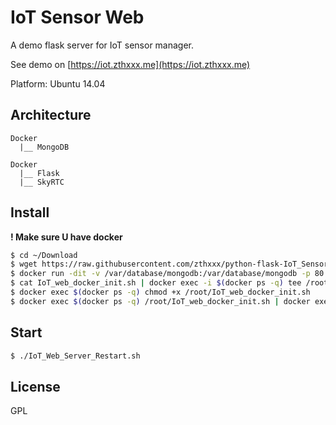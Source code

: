 # IoT Sensor Web

A demo flask server for IoT sensor manager. 

See demo on [https://iot.zthxxx.me](https://iot.zthxxx.me)

Platform: Ubuntu 14.04



## Architecture 

```
Docker
  |__ MongoDB
  
Docker
  |__ Flask
  |__ SkyRTC
```



## Install

**! Make sure U have docker**

```bash
$ cd ~/Download
$ wget https://raw.githubusercontent.com/zthxxx/python-flask-IoT_Sensor_Web/feature/IoT_web_docker_init.sh
$ docker run -dit -v /var/database/mongodb:/var/database/mongodb -p 80:80 -p 31511:31511 -p 3000:3000 ubuntu /bin/bash
$ cat IoT_web_docker_init.sh | docker exec -i $(docker ps -q) tee /root/IoT_web_docker_init.sh
$ docker exec $(docker ps -q) chmod +x /root/IoT_web_docker_init.sh
$ docker exec $(docker ps -q) /root/IoT_web_docker_init.sh | docker exec -i $(docker ps -q) tee -a /root/docker_init.log
```



## Start

```bash
$ ./IoT_Web_Server_Restart.sh
```



## License

GPL